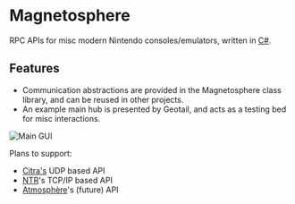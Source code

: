 # Magnetosphere
RPC APIs for misc modern Nintendo consoles/emulators, written in [C#](https://en.wikipedia.org/wiki/C_Sharp_(programming_language)).

## Features

- Communication abstractions are provided in the Magnetosphere class library, and can be reused in other projects.
- An example main hub is presented by Geotail, and acts as a testing bed for misc interactions.

![Main GUI](https://i.imgur.com/yH5C86T.png)

Plans to support:
* [Citra's](https://github.com/citra-emu/citra) UDP based API
* [NTR](https://github.com/44670/NTR)'s TCP/IP based API
* [Atmosphère](https://github.com/Atmosphere-NX/Atmosphere)'s (future) API
